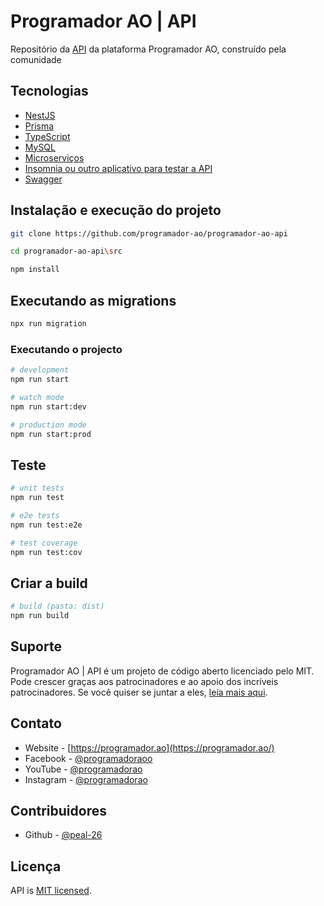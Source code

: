 # Programador AO | API

Repositório da [API](http://github.com/Programador-AO/programador-ao-api) da plataforma Programador AO, construído pela comunidade

## Tecnologias

- [NestJS](https://www.fastify.io/)
- [Prisma](https://www.prisma.io/)
- [TypeScript](https://www.typescriptlang.org/)
- [MySQL](https://www.mysql.com/)
- [Microserviços](https://microservices.io/)
- [Insomnia ou outro aplicativo para testar a API](https://insomnia.rest/download)
- [Swagger](https://swagger.io/)

## Instalação e execução do projeto

```bash
git clone https://github.com/programador-ao/programador-ao-api

cd programador-ao-api\src

npm install
```

## Executando as migrations

```bash
npx run migration
```

### Executando o projecto

```bash
# development
npm run start

# watch mode
npm run start:dev

# production mode
npm run start:prod
```

## Teste

```bash
# unit tests
npm run test

# e2e tests
npm run test:e2e

# test coverage
npm run test:cov
```

## Criar a build

```bash
# build (pasta: dist)
npm run build

```

## Suporte

Programador AO | API é um projeto de código aberto licenciado pelo MIT. Pode crescer graças aos patrocinadores e ao apoio dos incríveis patrocinadores. Se você quiser se juntar a eles, [leia mais aqui](https://programador.ao/sobre-nos).

## Contato

- Website - [https://programador.ao](https://programador.ao/)
- Facebook - [@programadoraoo](https://web.facebook.com/programadoraoo)
- YouTube - [@programadorao](https://www.youtube.com/@programadorao)
- Instagram - [@programadorao](https://www.instagram.com/programadorao/)

## Contribuidores

- Github - [@peal-26](https://github.com/peal-26/)

## Licença

API is [MIT licensed](LICENSE).
